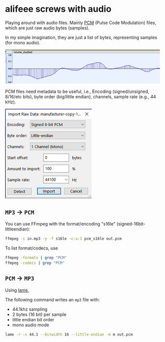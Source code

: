 # alifeee screws with audio

Playing around with audio files. Mainly [PCM](https://en.wikipedia.org/wiki/Pulse-code_modulation) (Pulse Code Modulation) files, which are just raw audio bytes (samples).

In my simple imagination, they are just a list of bytes, representing samples (for mono audio).

![Screenshot of audio samples from Audacity](images/pcm_file_visualised.png)

PCM files need metadata to be useful, i.e., Encoding (signed/unsigned, 8/16/etc bits), byte order (big/little endian), channels, sample rate (e.g., 44 kHz).

![Raw file import dialogue in Audacity](images/audacity_raw_file_import.png)

## `MP3` → `PCM`

You can use FFmpeg with the format/encoding "s16le" (signed-16bit-littleendian):

```bash
ffmpeg -i in.mp3 -y -f s16le -c:a:1 pcm_s16le out.pcm
```

To list format/codecs, use

```bash
ffmpeg -formats | grep "PCM"
ffmpeg -codecs | grep "PCM"
```

## `PCM` → `MP3`

Using [lame](https://linux.die.net/man/1/lame),

The following command writes an `mp3` file with:

- 44.1khz sampling
- 2 bytes (16 bit) per sample
- little endian bit order
- mono audio mode

```bash
lame -r -s 44.1 --bitwidth 16 --little-endian -m m out.pcm
```
